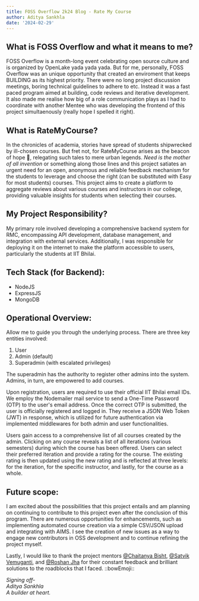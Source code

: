 ```yaml
---
title: FOSS Overflow 2k24 Blog - Rate My Course
author: Aditya Sankhla
date: '2024-02-29'
---
```


## What is FOSS Overflow and what it means to me?
FOSS Overflow is a month-long event celebrating open source culture and is organized by OpenLake yada yada yada. But for me, personally, FOSS Overflow was an unique opportunity that created an enviroment that keeps BUILDING as its highest priority. There were no long project discussion meetings, boring technical guidelines to adhere to etc. Instead it was a fast paced program aimed at building, code reviews and iterative development. It also made me realise how big of a role communication plays as I had to coordinate with another Mentee who was developing the frontend of this project simultaenously (really hope I spelled it right).

## What is RateMyCourse?
In the chronicles of academia, stories have spread of students shipwrecked by ill-chosen courses. But fret not, for RateMyCourse arises as the beacon of hope 🌅, relegating such tales to mere urban legends. _Need is the mother of all invention_ or something along those lines and this project satiates an urgent need for an open, anonymous and reliable feedback mechanism for the students to leverage and choose the right (can be substituted with Easy for most students) courses. This project aims to create a platform to aggregate reviews about various courses and instructors in our college, providing valuable insights for students when selecting their courses.

## My Project Responsibility?
My primary role involved developing a comprehensive backend system for RMC, encompassing API development, database management, and integration with external services. Additionally, I was responsible for deploying it on the internet to make the platform accessible to users, particularly the students at IIT Bhilai.

## Tech Stack (for Backend):
- NodeJS
- ExpressJS
- MongoDB

## Operational Overview:
Allow me to guide you through the underlying process.
There are three key entities involved:
1. User
2. Admin (default)
3. Superadmin (with escalated privileges)

The superadmin has the authority to register other admins into the system. Admins, in turn, are empowered to add courses.

Upon registration, users are required to use their official IIT Bhilai email IDs. We employ the Nodemailer mail service to send a One-Time Password (OTP) to the user's email address. Once the correct OTP is submitted, the user is officially registered and logged in. They receive a JSON Web Token (JWT) in response, which is utilized for future authentication via implemented middlewares for both admin and user functionalities.

Users gain access to a comprehensive list of all courses created by the admin. Clicking on any course reveals a list of all iterations (various semesters) during which the course has been offered. Users can select their preferred iteration and provide a rating for the course. The existing rating is then updated using the new rating and is reflected at three levels: for the iteration, for the specific instructor, and lastly, for the course as a whole.

## Future scope:
I am excited about the possibilities that this project entails and am planning on continuing to contribute to this project even after the conclusion of this program. There are numerous opportunities for enhancements, such as implementing automated course creation via a simple CSV/JSON upload and integrating with AIMS. I see the creation of new issues as a way to engage new contributors in OSS development and to continue refining the project myself.

Lastly, I would like to thank the project mentors [@Chaitanya Bisht](https://github.com/chaitanyabisht), [@Satvik Vemuganti](https://github.com/VickyMerzOwn), and [@Roshan Jha](https://www.youtube.com/watch?v=rNeGVdq7ahk) for their constant feedback and brilliant solutions to the roadblocks that I faced. ::bowEmoji::

*Signing off-  
Aditya Sankhla  
A builder at heart.*
